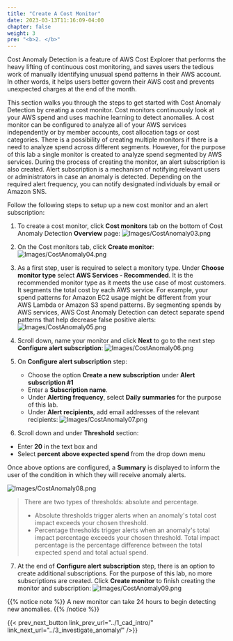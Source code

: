 ```yaml
---
title: "Create A Cost Monitor"
date: 2023-03-13T11:16:09-04:00
chapter: false
weight: 3
pre: "<b>2. </b>"
---
```


Cost Anomaly Detection is a feature of AWS Cost Explorer that performs the heavy lifting of continuous cost monitoring, and saves users the tedious work of manually identifying unusual spend patterns in their AWS account. In other words, it helps users better govern their AWS cost and prevents unexpected charges at the end of the month. 

This section walks you through the steps to get started with Cost Anomaly Detection by creating a cost monitor. Cost monitors continuously look at your AWS spend and uses machine learning to detect anomalies. A cost monitor can be configured to analyze all of your AWS services independently or by member accounts, cost allocation tags or cost categories. There is a possibility of creating multiple monitors if there is a need to analyze spend across different segments. However, for the purpose of this lab a single monitor is created to analyze spend segmented by AWS services. During the process of creating the monitor, an alert subscription is also created. Alert subscription is a mechanism of notifying relevant users or administrators in case an anomaly is detected. Depending on the required alert frequency, you can notify designated individuals by email or Amazon SNS.

Follow the following steps to setup up a new cost monitor and an alert subscription:

1. To create a cost monitor, click **Cost monitors** tab on the bottom of Cost Anomaly Detection **Overview** page:
![Images/CostAnomaly03.png](/Cost/200_6_Cost_Anomaly_Detection/Images/cost_anomaly_03.png?classes=lab_picture_small)

2. On the Cost monitors tab, click **Create monitor**:
![Images/CostAnomaly04.png](/Cost/200_6_Cost_Anomaly_Detection/Images/cost_anomaly_04.png?classes=lab_picture_small)

3. As a first step, user is required to select a monitory type. Under **Choose monitor type** select **AWS Services - Recommended**. It is the recommended monitor type as it meets the use case of most customers. It segments the total cost by each AWS service. For example, your spend patterns for Amazon EC2 usage might be different from your AWS Lambda or Amazon S3 spend patterns. By segmenting spends by AWS services, AWS Cost Anomaly Detection can detect separate spend patterns that help decrease false positive alerts:
![Images/CostAnomaly05.png](/Cost/200_6_Cost_Anomaly_Detection/Images/cost_anomaly_05.png?classes=lab_picture_small)

4. Scroll down, name your monitor and click **Next** to go to the next step **Configure alert subscription**:
![Images/CostAnomaly06.png](/Cost/200_6_Cost_Anomaly_Detection/Images/cost_anomaly_06.png?classes=lab_picture_small)

5. On **Configure alert subscription** step:
    * Choose the option **Create a new subscription** under **Alert subscription #1**
    * Enter a **Subscription name**.
    * Under **Alerting frequency**, select **Daily summaries** for the purpose of this lab. 
    * Under **Alert recipients**, add email addresses of the relevant recipients:
![Images/CostAnomaly07.png](/Cost/200_6_Cost_Anomaly_Detection/Images/cost_anomaly_07.png?classes=lab_picture_small)

6. Scroll down and under **Threshold** section:
* Enter **20** in the text box and
* Select **percent above expected spend** from the drop down menu

Once above options are configured, a **Summary** is displayed to inform the user of the condition in which they will receive anomaly alerts. 

![Images/CostAnomaly08.png](/Cost/200_6_Cost_Anomaly_Detection/Images/cost_anomaly_08.png?classes=lab_picture_small)

> There are two types of thresholds: absolute and percentage. 
> - Absolute thresholds trigger alerts when an anomaly's total cost impact exceeds your chosen threshold.
> - Percentage thresholds trigger alerts when an anomaly's total impact percentage exceeds your chosen threshold. Total impact percentage is the percentage difference between the total expected spend and total actual spend.

7. At the end of **Configure alert subscription** step, there is an option to create additional subscriptions. For the purpose of this lab, no more subscriptions are created. Click **Create monitor** to finish creating the monitor and subscription:
![Images/CostAnomaly09.png](/Cost/200_6_Cost_Anomaly_Detection/Images/cost_anomaly_09.png?classes=lab_picture_small)

{{% notice note %}}
A new monitor can take 24 hours to begin detecting new anomalies.
{{% /notice %}}

{{< prev_next_button link_prev_url="../1_cad_intro/" link_next_url="../3_investigate_anomaly/" />}}
